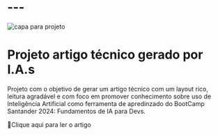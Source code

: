 
# ---

![capa para projeto](https://github.com/ofabiosoares/artigotecnico-ia-portfolioscompython/assets/147347105/37633aa7-e4c2-4d0a-a7ad-e3379e156244)




# Projeto artigo técnico gerado por I.A.s

Projeto com o objetivo de gerar um artigo técnico com um layout rico, leitura agradável e com foco em promover conhecimento sobre uso de Inteligência Artificial como ferramenta de apredinzado do BootCamp Santander 2024: Fundamentos de IA para Devs. 

📕Clique aqui para ler o artigo


